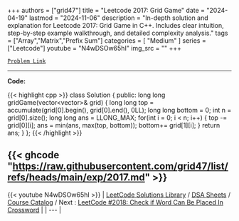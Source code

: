 
+++
authors = ["grid47"]
title = "Leetcode 2017: Grid Game"
date = "2024-04-19"
lastmod = "2024-11-06"
description = "In-depth solution and explanation for Leetcode 2017: Grid Game in C++. Includes clear intuition, step-by-step example walkthrough, and detailed complexity analysis."
tags = ["Array","Matrix","Prefix Sum"]
categories = [
    "Medium"
]
series = ["Leetcode"]
youtube = "N4wDSOw65hI"
img_src = ""
+++



[`Problem Link`](https://leetcode.com/problems/grid-game/description/)

---
**Code:**

{{< highlight cpp >}}
class Solution {
public:
    long long gridGame(vector<vector<int>>& grid) {
        long long top = accumulate(grid[0].begin(), grid[0].end(), 0LL);
        long long bottom = 0;
        int n = grid[0].size();
        long long ans = LLONG_MAX;
        for(int i = 0; i < n; i++) {
            top -= grid[0][i];
            ans = min(ans, max(top, bottom));
            bottom+= grid[1][i];
      }
        return ans;
    }
};
{{< /highlight >}}

{{< ghcode "https://raw.githubusercontent.com/grid47/list/refs/heads/main/exp/2017.md" >}}
---
{{< youtube N4wDSOw65hI >}}
| [LeetCode Solutions Library](https://grid47.xyz/leetcode/) / [DSA Sheets](https://grid47.xyz/sheets/) / [Course Catalog](https://grid47.xyz/courses/) / Next : [LeetCode #2018: Check if Word Can Be Placed In Crossword](https://grid47.xyz/leetcode/solution-2018-check-if-word-can-be-placed-in-crossword/) |
| --- |
